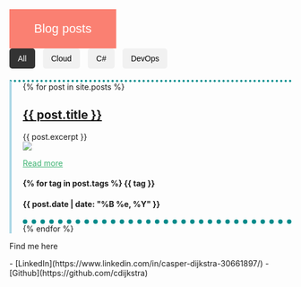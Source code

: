 <!-- <head>
{% if site.google_analytics and jekyll.environment == 'production' %}
{% include analytics.html %}
{% endif %}
</head> -->

<style>
  .blue-border {
    border-left:solid 4px lightblue; 
    padding-left:20px;
    border-top:dotted 4px darkcyan;
  }

  [class$="post"] {
    border-bottom:dotted 8px darkcyan;
  }

  img {
    max-width: 20%;
    height: auto;
    border-radius: 10%;
    opacity: 0.8;
  }

  p a {
    color: mediumseagreen;
  }

  p a:hover { 
    color: darkseagreen;
    transition: 0.2s
  }

  img:hover { 
    transform: scale(1.05) rotate(5deg) translate(20px, 0px);
  }

  .change-color {
    font: 22px Arial;
    display: inline-block;
    padding: 1em 2em;
    text-align: center;
    color: white;
    background: red; /* default color */

    /* "to left" / "to right" - affects initial color */
    background: linear-gradient(to left, salmon 50%, lightblue 50%) right;
    background-size: 200%;
    transition: .5s ease-out;
  }
  .change-color:hover {
    background-position: left;
  }

  .tag-filter {
    margin-bottom: 20px;
  }

  .tag-filter__button {
    padding: 10px 15px;
    margin-right: 10px;
    background-color: #f1f1f1;
    border: none;
    border-radius: 5px;
    font-size: 14px;
    cursor: pointer;
  }

  .tag-filter__button.active {
    background-color: #333;
    color: #fff;
  }
</style>

<div class="change-color">Blog posts</div>

<div class="tag-filter">
  <button class="tag-filter__button active" data-filter="all">All</button>
  <button class="tag-filter__button" data-filter="cloud">Cloud</button>
  <button class="tag-filter__button" data-filter="csharp">C#</button>
  <button class="tag-filter__button" data-filter="devops">DevOps</button>
</div>

<div class="blue-border">
  {% for post in site.posts %}
    <article class="post">
      <h1>
        <a href="{{ site.baseurl }}{{ post.url }}">{{ post.title }}</a>
      </h1>
      <div class="entry">
        {{ post.excerpt }}
      </div>
      <picture>
        <img src="{{ site.baseurl }}/images/{{ post.image }}">
      </picture>
      <p class="right"><a href="{{ site.baseurl }}{{ post.url }}">Read more</a></p>
      <h4 class=tags>
        {% for tag in post.tags %}
          {{ tag }}
      </h4>   
      <h4>
        <p class="post_date">{{ post.date | date: "%B %e, %Y" }}</p>
      </h4>
    </article>
  {% endfor %}
</div>

<footer>
<p>Find me here</p> 
- [LinkedIn](https://www.linkedin.com/in/casper-dijkstra-30661897/)
- [Github](https://github.com/cdijkstra)
</footer>

<script>
// Add event listener to tag buttons
const tagButtons = document.querySelectorAll('.tag-filter__button');
const blogPosts = document.querySelectorAll('.post');

tagButtons.forEach((button) => {
  button.addEventListener('click', () => {
    // Remove 'active' class from all buttons
    tagButtons.forEach((btn) => btn.classList.remove('active'));

    // Add 'active' class to the clicked button
    button.classList.add('active');

    const filter = button.getAttribute('data-filter');

    // Filter the blog posts based on the selected tag
    blogPosts.forEach((post) => {
      if (filter === 'all' || post.getAttribute('data-tags').includes(filter)) {
        post.style.display = 'block';
      } else {
        post.style.display = 'none';
      }
    });
  });
});
</script>